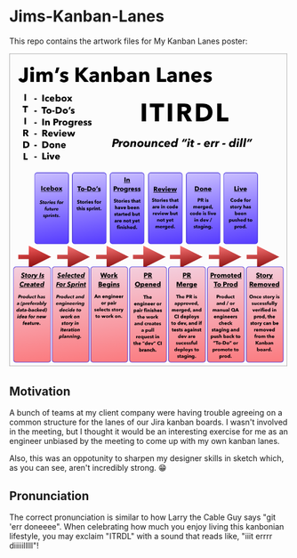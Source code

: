 # Jims-Kanban-Lanes
This repo contains the artwork files for My Kanban Lanes poster: 

<img src="./Jims-Kanban-Lanes.png" width="500px" />

<br/>

## Motivation

A bunch of teams at my client company were having trouble agreeing on a common structure for the lanes of our Jira kanban boards. I wasn't involved in the meeting, but I thought it would be an interesting exercise for me as an engineer unbiased by the meeting to come up with my own kanban lanes.

Also, this was an oppotunity to sharpen my designer skills in sketch which, as you can see, aren't incredibly strong. 😁

## Pronunciation
The correct pronunciation is similar to how Larry the Cable Guy says "git 'err doneeee". When celebrating how much you enjoy living this kanbonian lifestyle, you may exclaim "ITRDL" with a sound that reads like, "iiit errrr diiiiilllll"! 
